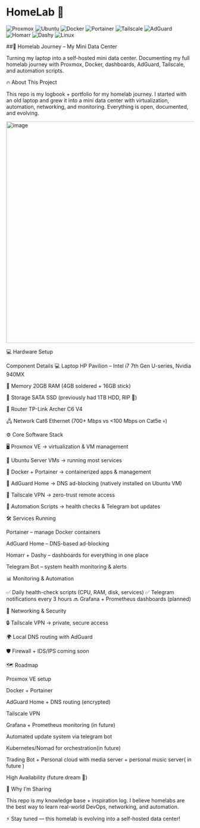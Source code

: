 # HomeLab 🚀  

![Proxmox](https://img.shields.io/badge/Proxmox-VE-orange?logo=proxmox)
![Ubuntu](https://img.shields.io/badge/Ubuntu-Server-E95420?logo=ubuntu)
![Docker](https://img.shields.io/badge/Docker-Engine-2496ED?logo=docker)
![Portainer](https://img.shields.io/badge/Portainer-UI-13BEF9?logo=portainer)
![Tailscale](https://img.shields.io/badge/Tailscale-VPN-000000?logo=tailscale)
![AdGuard](https://img.shields.io/badge/AdGuard-Home-68BC71?logo=adguard)
![Homarr](https://img.shields.io/badge/Homarr-Dashboard-5D87BF?logo=windows-terminal)
![Dashy](https://img.shields.io/badge/Dashy-Startpage-4CAF50?logo=google-chrome)
![Linux](https://img.shields.io/badge/Linux-Systems-333333?logo=linux)

##🏡 Homelab Journey – My Mini Data Center

Turning my laptop into a self-hosted mini data center.
Documenting my full homelab journey with Proxmox, Docker, dashboards, AdGuard, Tailscale, and automation scripts.

🔥 About This Project

This repo is my logbook + portfolio for my homelab journey.
I started with an old laptop and grew it into a mini data center with virtualization, automation, networking, and monitoring. Everything is open, documented, and evolving.

<img width="1141" height="596" alt="image" src="https://github.com/user-attachments/assets/0e760942-2d09-42c7-a514-56a4c2ab762e" />

💻 Hardware Setup

Component	Details
💻 Laptop	HP Pavilion – Intel i7 7th Gen U-series, Nvidia 940MX

💾 Memory	20GB RAM (4GB soldered + 16GB stick)

🔧 Storage	SATA SSD (previously had 1TB HDD, RIP 🥹)

📡 Router	TP-Link Archer C6 V4

🖧 Network	Cat6 Ethernet (700+ Mbps vs <100 Mbps on Cat5e 💀)

⚙️ Core Software Stack

🖥️ Proxmox VE → virtualization & VM management

🐧 Ubuntu Server VMs → running most services

🐳 Docker + Portainer → containerized apps & management

🚫 AdGuard Home → DNS ad-blocking (natively installed on Ubuntu VM)

🔐 Tailscale VPN → zero-trust remote access

🤖 Automation Scripts → health checks & Telegram bot updates

🛠️ Services Running

Portainer – manage Docker containers

AdGuard Home – DNS-based ad-blocking

Homarr + Dashy – dashboards for everything in one place

Telegram Bot – system health monitoring & alerts

📊 Monitoring & Automation

✅ Daily health-check scripts (CPU, RAM, disk, services)
✅ Telegram notifications every 3 hours
🔜 Grafana + Prometheus dashboards (planned)

🔐 Networking & Security

🔒 Tailscale VPN → private, secure access

🌍 Local DNS routing with AdGuard

🛡️ Firewall + IDS/IPS coming soon

🗺️ Roadmap

 Proxmox VE setup

 Docker + Portainer

 AdGuard Home + DNS routing (encrypted)

 Tailscale VPN

 Grafana + Prometheus monitoring (in future)

 Automated update system via telegram bot

 Kubernetes/Nomad for orchestration(in future)

 Trading Bot + Personal cloud with media server + personal music server( in future )

 High Availability (future dream 🚀)

🤝 Why I’m Sharing

This repo is my knowledge base + inspiration log.
I believe homelabs are the best way to learn real-world DevOps, networking, and automation.

⚡ Stay tuned — this homelab is evolving into a self-hosted data center!


